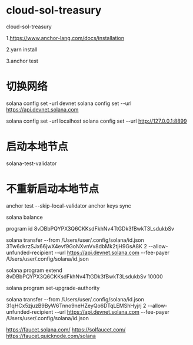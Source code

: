# cloud-sol-treasury
cloud-sol-treasury

1.https://www.anchor-lang.com/docs/installation

2.yarn install

3.anchor test

# 切换网络
solana config set -url devnet
solana config set --url https://api.devnet.solana.com



solana config set -url localhost
solana config set --url http://127.0.0.1:8899




# 启动本地节点
solana-test-validator

# 不重新启动本地节点
anchor test --skip-local-validator
anchor keys sync

solana balance

program id
8vDBbPQYPX3Q6CKKsdFkhNv4TtGDk3fBwkT3LsdukbSv


solana transfer --from /Users/user/.config/solana/id.json 3Tw6dkrzSJx66jwX4evf9GoNXvnVv8dbMk2tjH9GsA8K 2 --allow-unfunded-recipient --url https://api.devnet.solana.com --fee-payer /Users/user/.config/solana/id.json


solana program extend 8vDBbPQYPX3Q6CKKsdFkhNv4TtGDk3fBwkT3LsdukbSv 10000


solana program set-upgrade-authority


solana transfer --from /Users/user/.config/solana/id.json 31qHCx5zjuzB9ByW6Tnno9neHZeyQo6DTqLEMShHyjrj 2 --allow-unfunded-recipient --url https://api.devnet.solana.com --fee-payer /Users/user/.config/solana/id.json


https://faucet.solana.com/
https://solfaucet.com/
https://faucet.quicknode.com/solana
